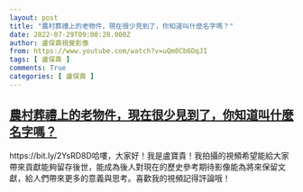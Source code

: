```yaml
---
layout: post
title: "農村葬禮上的老物件，現在很少見到了，你知道叫什麼名字嗎？"
date: 2022-07-29T09:00:28.000Z
author: 盧保貴視覺影像
from: https://www.youtube.com/watch?v=uQm0Cb6DqJI
tags: [ 盧保貴 ]
comments: True
categories: [ 盧保貴 ]
---
```

<!--1659085228000-->
[農村葬禮上的老物件，現在很少見到了，你知道叫什麼名字嗎？](https://www.youtube.com/watch?v=uQm0Cb6DqJI)
------

<div>
https://bit.ly/2YsRD8D哈嘍，大家好！我是盧寶貴！我拍攝的視頻希望能給大家帶來貢獻能夠留存後世，能成為後人對現在的歷史參考期待影像能為將來保留文獻，給人們帶來更多的意義與思考。喜歡我的視頻記得評論哦！
</div>
